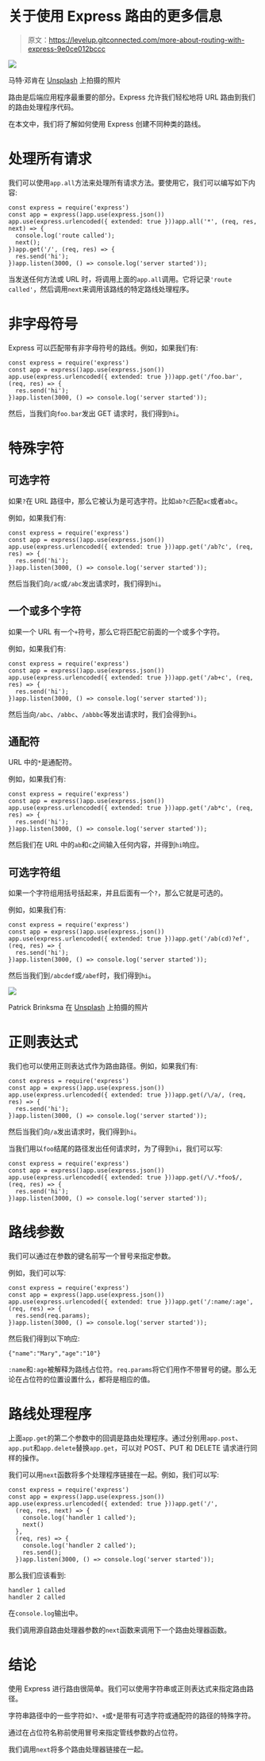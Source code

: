 # 关于使用 Express 路由的更多信息

> 原文：<https://levelup.gitconnected.com/more-about-routing-with-express-9e0ce012bccc>

![](img/6a2d84f861a904edfab3813b46d19921.png)

马特·邓肯在 [Unsplash](https://unsplash.com?utm_source=medium&utm_medium=referral) 上拍摄的照片

路由是后端应用程序最重要的部分。Express 允许我们轻松地将 URL 路由到我们的路由处理程序代码。

在本文中，我们将了解如何使用 Express 创建不同种类的路线。

# 处理所有请求

我们可以使用`app.all`方法来处理所有请求方法。要使用它，我们可以编写如下内容:

```
const express = require('express')
const app = express()app.use(express.json())
app.use(express.urlencoded({ extended: true }))app.all('*', (req, res, next) => {
  console.log('route called');
  next();
})app.get('/', (req, res) => {
  res.send('hi');
})app.listen(3000, () => console.log('server started'));
```

当发送任何方法或 URL 时，将调用上面的`app.all`调用。它将记录`'route called'`，然后调用`next`来调用该路线的特定路线处理程序。

# 非字母符号

Express 可以匹配带有非字母符号的路线。例如，如果我们有:

```
const express = require('express')
const app = express()app.use(express.json())
app.use(express.urlencoded({ extended: true }))app.get('/foo.bar', (req, res) => {
  res.send('hi');
})app.listen(3000, () => console.log('server started'));
```

然后，当我们向`foo.bar`发出 GET 请求时，我们得到`hi`。

# 特殊字符

## 可选字符

如果`?`在 URL 路径中，那么它被认为是可选字符。比如`ab?c`匹配`ac`或者`abc`。

例如，如果我们有:

```
const express = require('express')
const app = express()app.use(express.json())
app.use(express.urlencoded({ extended: true }))app.get('/ab?c', (req, res) => {
  res.send('hi');
})app.listen(3000, () => console.log('server started'));
```

然后当我们向`/ac`或`/abc`发出请求时，我们得到`hi`。

## 一个或多个字符

如果一个 URL 有一个`+`符号，那么它将匹配它前面的一个或多个字符。

例如，如果我们有:

```
const express = require('express')
const app = express()app.use(express.json())
app.use(express.urlencoded({ extended: true }))app.get('/ab+c', (req, res) => {
  res.send('hi');
})app.listen(3000, () => console.log('server started'));
```

然后当向`/abc`、`/abbc`、`/abbbc`等发出请求时，我们会得到`hi`。

## 通配符

URL 中的`*`是通配符。

例如，如果我们有:

```
const express = require('express')
const app = express()app.use(express.json())
app.use(express.urlencoded({ extended: true }))app.get('/ab*c', (req, res) => {
  res.send('hi');
})app.listen(3000, () => console.log('server started'));
```

然后我们在 URL 中的`ab`和`c`之间输入任何内容，并得到`hi`响应。

## 可选字符组

如果一个字符组用括号括起来，并且后面有一个`?`，那么它就是可选的。

例如，如果我们有:

```
const express = require('express')
const app = express()app.use(express.json())
app.use(express.urlencoded({ extended: true }))app.get('/ab(cd)?ef', (req, res) => {
  res.send('hi');
})app.listen(3000, () => console.log('server started'));
```

然后当我们到`/abcdef`或`/abef`时，我们得到`hi`。

![](img/a246c259bca272b4e734b0bc568820e2.png)

Patrick Brinksma 在 [Unsplash](https://unsplash.com?utm_source=medium&utm_medium=referral) 上拍摄的照片

# 正则表达式

我们也可以使用正则表达式作为路由路径。例如，如果我们有:

```
const express = require('express')
const app = express()app.use(express.json())
app.use(express.urlencoded({ extended: true }))app.get(/\/a/, (req, res) => {
  res.send('hi');
})app.listen(3000, () => console.log('server started'));
```

然后当我们向`/a`发出请求时，我们得到`hi`。

当我们用以`foo`结尾的路径发出任何请求时，为了得到`hi`，我们可以写:

```
const express = require('express')
const app = express()app.use(express.json())
app.use(express.urlencoded({ extended: true }))app.get(/\/.*foo$/, (req, res) => {
  res.send('hi');
})app.listen(3000, () => console.log('server started'));
```

# 路线参数

我们可以通过在参数的键名前写一个冒号来指定参数。

例如，我们可以写:

```
const express = require('express')
const app = express()app.use(express.json())
app.use(express.urlencoded({ extended: true }))app.get('/:name/:age', (req, res) => {
  res.send(req.params);
})app.listen(3000, () => console.log('server started'));
```

然后我们得到以下响应:

```
{"name":"Mary","age":"10"}
```

`:name`和`:age`被解释为路线占位符。`req.params`将它们用作不带冒号的键。那么无论在占位符的位置设置什么，都将是相应的值。

# 路线处理程序

上面`app.get`的第二个参数中的回调是路由处理程序。通过分别用`app.post`、`app.put`和`app.delete`替换`app.get`，可以对 POST、PUT 和 DELETE 请求进行同样的操作。

我们可以用`next`函数将多个处理程序链接在一起。例如，我们可以写:

```
const express = require('express')
const app = express()app.use(express.json())
app.use(express.urlencoded({ extended: true }))app.get('/',
  (req, res, next) => {
    console.log('handler 1 called');
    next()
  },
  (req, res) => {
    console.log('handler 2 called');
    res.send();
  })app.listen(3000, () => console.log('server started'));
```

那么我们应该看到:

```
handler 1 called
handler 2 called
```

在`console.log`输出中。

我们调用源自路由处理器参数的`next`函数来调用下一个路由处理器函数。

# 结论

使用 Express 进行路由很简单。我们可以使用字符串或正则表达式来指定路由路径。

字符串路径中的一些字符如`?`、`+`或`*`是带有可选字符或通配符的路径的特殊字符。

通过在占位符名称前使用冒号来指定管线参数的占位符。

我们调用`next`将多个路由处理器链接在一起。